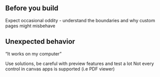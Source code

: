 ## Before you build ##
Expect occasional oddity - understand the boundaries and why custom pages might misbehave

## Unexpected behavior ##
“It works on my computer”

Use solutions, be careful with preview features and test a lot
Not every control in canvas apps is supported (i.e PDF viewer)
